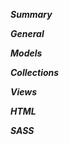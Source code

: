 ***Summary***




***General***

***Models***



***Collections***



***Views***



***HTML***




***SASS***
